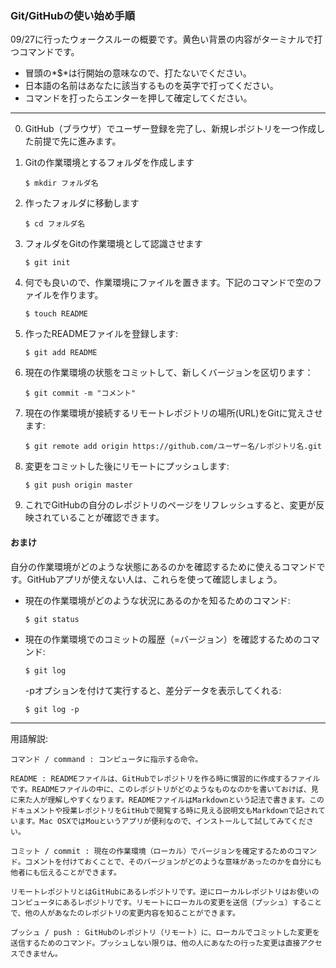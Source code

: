 ### Git/GitHubの使い始め手順

09/27に行ったウォークスルーの概要です。黄色い背景の内容がターミナルで打つコマンドです。

* 冒頭の*$*は行開始の意味なので、打たないでください。
* 日本語の名前はあなたに該当するものを英字で打ってください。
* コマンドを打ったらエンターを押して確定してください。

---

0. GitHub（ブラウザ）でユーザー登録を完了し、新規レポジトリを一つ作成した前提で先に進みます。

1. Gitの作業環境とするフォルダを作成します
	
	`$ mkdir フォルダ名`

2. 作ったフォルダに移動します

    `$ cd フォルダ名`

3. フォルダをGitの作業環境として認識させます

	`$ git init`

4. 何でも良いので、作業環境にファイルを置きます。下記のコマンドで空のファイルを作ります。

	`$ touch README`
	
5. 作ったREADMEファイルを登録します:

	`$ git add README`

6. 現在の作業環境の状態をコミットして、新しくバージョンを区切ります：

	`$ git commit -m "コメント"`

7. 現在の作業環境が接続するリモートレポジトリの場所(URL)をGitに覚えさせます:

	`$ git remote add origin https://github.com/ユーザー名/レポジトリ名.git`

8. 変更をコミットした後にリモートにプッシュします:

	`$ git push origin master`

9. これでGitHubの自分のレポジトリのページをリフレッシュすると、変更が反映されていることが確認できます。

#### おまけ

自分の作業環境がどのような状態にあるのかを確認するために使えるコマンドです。GitHubアプリが使えない人は、これらを使って確認しましょう。

* 現在の作業環境がどのような状況にあるのかを知るためのコマンド:

	`$ git status`

* 現在の作業環境でのコミットの履歴（=バージョン）を確認するためのコマンド: 

	`$ git log`

	-pオプションを付けて実行すると、差分データを表示してくれる:

	`$ git log -p`

---

用語解説:

	コマンド / command : コンピュータに指示する命令。

	README : READMEファイルは、GitHubでレポジトリを作る時に慣習的に作成するファイルです。READMEファイルの中に、このレポジトリがどのようなものなのかを書いておけば、見に来た人が理解しやすくなります。READMEファイルはMarkdownという記法で書きます。このドキュメントや授業レポジトリをGitHubで閲覧する時に見える説明文もMarkdownで記されています。Mac OSXではMouというアプリが便利なので、インストールして試してみてください。

	コミット / commit : 現在の作業環境（ローカル）でバージョンを確定するためのコマンド。コメントを付けておくことで、そのバージョンがどのような意味があったのかを自分にも他者にも伝えることができます。

	リモートレポジトリとはGitHubにあるレポジトリです。逆にローカルレポジトリはお使いのコンピュータにあるレポジトリです。リモートにローカルの変更を送信（プッシュ）することで、他の人があなたのレポジトリの変更内容を知ることができます。

	プッシュ / push : GitHubのレポジトリ（リモート）に、ローカルでコミットした変更を送信するためのコマンド。プッシュしない限りは、他の人にあなたの行った変更は直接アクセスできません。